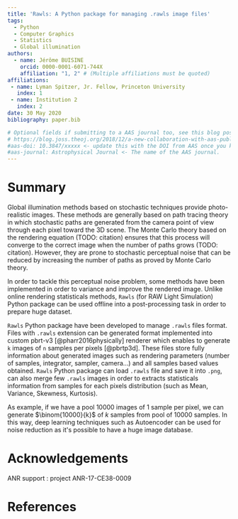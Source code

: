 ```yaml
---
title: 'Rawls: A Python package for managing .rawls image files'
tags:
  - Python
  - Computer Graphics
  - Statistics
  - Global illumination
authors:
  - name: Jérôme BUISINE
    orcid: 0000-0001-6071-744X
    affiliation: "1, 2" # (Multiple affiliations must be quoted)
affiliations:
 - name: Lyman Spitzer, Jr. Fellow, Princeton University
   index: 1
 - name: Institution 2
   index: 2
date: 30 May 2020
bibliography: paper.bib

# Optional fields if submitting to a AAS journal too, see this blog post:
# https://blog.joss.theoj.org/2018/12/a-new-collaboration-with-aas-publishing
#aas-doi: 10.3847/xxxxx <- update this with the DOI from AAS once you know it.
#aas-journal: Astrophysical Journal <- The name of the AAS journal.
---
```


# Summary

Global illumination methods based on stochastic techniques provide photo-realistic images. These methods are generally based on path tracing theory in which stochastic paths are generated from the camera point of view through each pixel toward the 3D scene. The Monte Carlo theory based on the rendering equation (TODO: citation) ensures that this process will converge to the correct image when the number of paths grows (TODO: citation). However, they are prone to stochastic perceptual noise that can be reduced by increasing the number of paths as
proved by Monte Carlo theory.

In order to tackle this perceptual noise problem, some methods have been implemented in order to variance and improve the rendered image. Unlike online rendering statisticals methods, `Rawls` (for RAW Light Simulation) Python package can be used offline into a post-processing task in order to prepare huge dataset.

`Rawls` Python package have been developed to manage `.rawls` files format. Files with `.rawls` extension can be generated format implemented into custom pbrt-v3 [@pharr2016physically] renderer which enables to generate `k` images of `n` samples per pixels [@pbrtp3d]. These files store fully information about generated images such as rendering parameters (number of samples, integrator, sampler, camera...) and all samples based values obtained. `Rawls` Python package can load `.rawls` file and save it into `.png`, can also merge few `.rawls` images in order to extracts statisticals information from samples for each pixels distribution (such as Mean, Variance, Skewness, Kurtosis).

As example, if we have a pool $10000$ images of $1$ sample per pixel, we can generate $\binom{10000}{k}$ of $k$ samples from pool of $10000$ samples. In this way, deep learning techniques such as Autoencoder can be used for noise reduction as it's possible to have a huge image database.

# Acknowledgements

ANR support : project ANR-17-CE38-0009

# References